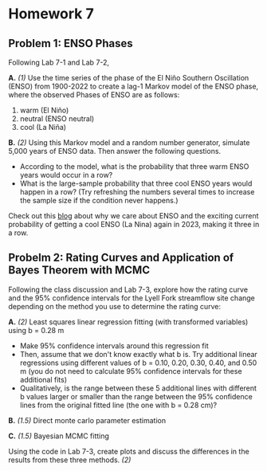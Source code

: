 # Homework 7

 
## Problem 1: ENSO Phases
Following Lab 7-1 and Lab 7-2,

**A.** *(1)* Use the time series of the phase of the El Niño Southern Oscillation (ENSO) from 1900-2022 to create a lag-1 Markov model of the ENSO phase, where the observed Phases of ENSO are as follows:

1. warm (El Niño)
2. neutral (ENSO neutral)
3. cool (La Niña)

**B.** *(2)* Using this Markov model and a random number generator, simulate 5,000 years of ENSO data. Then answer the following questions.

  - According to the model, what is the probability that three warm ENSO years would occur in a row?
  - What is the large-sample probability that three cool ENSO years would happen in a row?  (Try refreshing the numbers several times to increase the sample size if the condition never happens.)

Check out this [blog](https://www.climate.gov/news-features/blogs/september-2022-la-ni%C3%B1a-update-it%E2%80%99s-q-time) about why we care about ENSO and the exciting current probability of getting a cool ENSO (La Nina) again in 2023, making it three in a row.

## Probelm 2: Rating Curves and Application of Bayes Theorem with MCMC
 
Following the class discussion and Lab 7-3, explore how the rating curve and the 95% confidence intervals for the Lyell Fork streamflow site change depending on the method you use to determine the rating curve:

**A.** *(2)* Least squares linear regression fitting (with transformed variables) using b = 0.28 m
  - Make 95% confidence intervals around this regression fit
  - Then, assume that we don't know exactly what b is. Try additional linear regressions using different values of b = 0.10, 0.20, 0.30, 0.40, and 0.50 m (you do not need to calculate 95% confidence intervals for these additional fits)
  - Qualitatively, is the range between these 5 additional lines with different b values larger or smaller than the range between the 95% confidence lines from the original fitted line (the one with b = 0.28 cm)?
  
**B.** *(1.5)* Direct monte carlo parameter estimation

**C.** *(1.5)* Bayesian MCMC fitting

Using the code in Lab 7-3, create plots and discuss the differences in the results from these three methods. *(2)*

